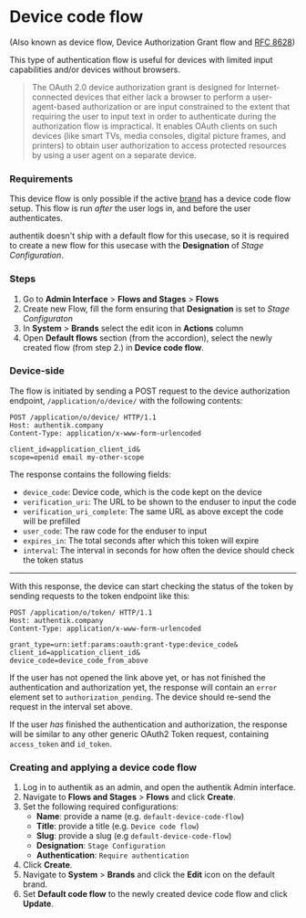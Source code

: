 # Device code flow

(Also known as device flow, Device Authorization Grant flow and [RFC 8628](https://datatracker.ietf.org/doc/html/rfc8628))

This type of authentication flow is useful for devices with limited input capabilities and/or devices without browsers.

> The OAuth 2.0 device authorization grant is designed for Internet-connected
> devices that either lack a browser to perform a user-agent-based
> authorization or are input constrained to the extent that
> requiring the user to input text in order to authenticate during the
> authorization flow is impractical. It enables OAuth clients on such
> devices (like smart TVs, media consoles, digital picture frames, and
> printers) to obtain user authorization to access protected resources
> by using a user agent on a separate device.

### Requirements

This device flow is only possible if the active [brand](../../../sys-mgmt/brands.md) has a device code flow setup. This flow is run _after_ the user logs in, and before the user authenticates.

authentik doesn't ship with a default flow for this usecase, so it is required to create a new flow for this usecase with the **Designation** of _Stage Configuration_.

### Steps

1. Go to **Admin Interface** > **Flows and Stages** > **Flows**
2. Create new Flow, fill the form ensuring that **Designation** is set to _Stage Configuraton_
3. In **System** > **Brands** select the edit icon in **Actions** column
4. Open **Default flows** section (from the accordion), select the newly created flow (from step 2.) in **Device code flow**.


### Device-side

The flow is initiated by sending a POST request to the device authorization endpoint, `/application/o/device/` with the following contents:

```http
POST /application/o/device/ HTTP/1.1
Host: authentik.company
Content-Type: application/x-www-form-urlencoded

client_id=application_client_id&
scope=openid email my-other-scope
```

The response contains the following fields:

- `device_code`: Device code, which is the code kept on the device
- `verification_uri`: The URL to be shown to the enduser to input the code
- `verification_uri_complete`: The same URL as above except the code will be prefilled
- `user_code`: The raw code for the enduser to input
- `expires_in`: The total seconds after which this token will expire
- `interval`: The interval in seconds for how often the device should check the token status

---

With this response, the device can start checking the status of the token by sending requests to the token endpoint like this:

```http
POST /application/o/token/ HTTP/1.1
Host: authentik.company
Content-Type: application/x-www-form-urlencoded

grant_type=urn:ietf:params:oauth:grant-type:device_code&
client_id=application_client_id&
device_code=device_code_from_above
```

If the user has not opened the link above yet, or has not finished the authentication and authorization yet, the response will contain an `error` element set to `authorization_pending`. The device should re-send the request in the interval set above.

If the user _has_ finished the authentication and authorization, the response will be similar to any other generic OAuth2 Token request, containing `access_token` and `id_token`.

### Creating and applying a device code flow

1. Log in to authentik as an admin, and open the authentik Admin interface.
2. Navigate to **Flows and Stages** > **Flows** and click **Create**.
3. Set the following required configurations:
    - **Name**: provide a name (e.g. `default-device-code-flow`)
    - **Title**: provide a title (e.g. `Device code flow`)
    - **Slug**: provide a slug (e.g `default-device-code-flow`)
    - **Designation**: `Stage Configuration`
    - **Authentication**: `Require authentication`
4. Click **Create**.
5. Navigate to **System** > **Brands** and click the **Edit** icon on the default brand.
6. Set **Default code flow** to the newly created device code flow and click **Update**.
